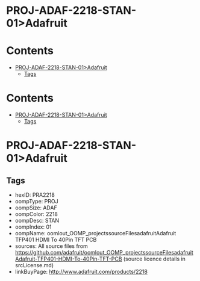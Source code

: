 
PROJ-ADAF-2218-STAN-01>Adafruit
===============================

Contents
========

* [PROJ-ADAF-2218-STAN-01>Adafruit](#proj-adaf-2218-stan-01adafruit)
	* [Tags](#tags)

Contents
========

* [PROJ-ADAF-2218-STAN-01>Adafruit](#proj-adaf-2218-stan-01adafruit)
	* [Tags](#tags)

# PROJ-ADAF-2218-STAN-01>Adafruit

## Tags

- hexID: PRA2218
- oompType: PROJ
- oompSize: ADAF
- oompColor: 2218
- oompDesc: STAN
- oompIndex: 01
- oompName: oomlout_OOMP_projectssourceFilesadafruitAdafruit TFP401 HDMI To 40Pin TFT PCB
- sources: All source files from https://github.com/adafruit/oomlout_OOMP_projectssourceFilesadafruitAdafruit-TFP401-HDMI-To-40Pin-TFT-PCB (source licence details in srcLicense.md)
- linkBuyPage: http://www.adafruit.com/products/2218
